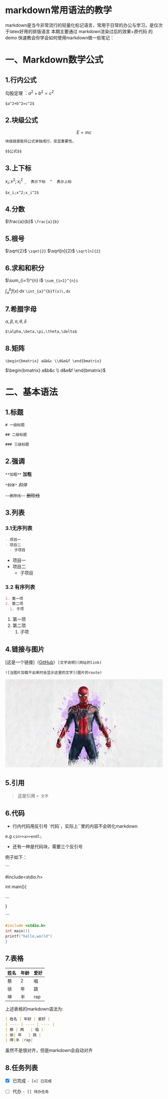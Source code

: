 # markdown常用语法的教学
markdown是当今非常流行的轻量化标记语言，常用于日常的办公与学习，是仅次于latex好用的排版语言
本期主要通过 markdown渲染过后的效果+原代码 的demo 快速教会你学会如何使用markdown做一些笔记：
# 一、Markdown数学公式

## 1.行内公式

勾股定理 ：$a^2+b^2=c^2$

`$a^2+b^2=c^2$`

## 2.块级公式

$$E=mc$$ `块级就是能将公式单独成行，突显重要性`、

`$$公式$$`

## 3.上下标

$x_i;x^2;x_i^2$  `_  表示下标  ^  表示上标`

`$x_i;x^2;x_i^2$` 

## 4.分数

$\frac{a}{b}$ `\frac{a}{b}`

## 5.根号

$\sqrt{2}$  `\sqet{2}`
$\sqrt[n]{2}$    `\sqrt[n]{2}`

## 6.求和和积分

$\sum_{i=1}^{n} i$   `\sum_{i=1}^{n}i`

$\int_{a}^{b} f(x)\,dx$ `\int_{a}^{b}f(x)\,dx`

## 7.希腊字母

$\alpha,\beta,\pi,\theta,\delta$

`$\alpha,\beta,\pi,\theta,\delta$`

## 8.矩阵

`\begin{bmatrix} a&b&c \\d&e&f \end{bmatrix}`

$\begin{bmatrix} a&b&c \\ d&e&f \end{bmatrix}$



# 二、基本语法

## 1.标题

`# 一级标题`

`## 二级标题`

`### 三级标题`

## 2.强调

`**加粗**`    **加粗**

`*斜体*`          *斜体*

`~~删除线~~`         ~~删除线~~

## 3.列表

### 3.1无序列表

``````markdown
- 项目一
- 项目二
  - 子项目
``````

- 项目一
- 项目二
  - 子项目

### 3.2 有序列表

``````markdown
1. 第一项
2. 第二项
  1. 子项
``````



1. 第一项
2. 第二项
   1. 子项

## 4.链接与图片

[这是一个链接]（[GitHub](https://github.com/)）`[文字说明](网址的link)`

`![当图片加载不出来时会显示这里的文字](图片的route)`

![这是一张图片](1.png)

## 5.引用

> 这是引用  `> 文字`

## 6.代码

- 行内代码用反引号 \`代码\`，实际上\`\`里的内容不会转化markdown

e.g `cin>>a>>endl;`

- 还有一种是代码块，需要三个反引号

例子如下：

\```

#include<stdio.h>

int main(){

...

}

\```

``````c
#include <stdio.h>
int main(){
printf("hello,world")
}

``````

## 7.表格

| 姓名 | 年龄 | 爱好 |
| ---- | ---- | ---- |
| 蔡   | 2    | 唱   |
| 徐   | 年   | 跳   |
| 坤   | 半   | rap  |



上述表格的markdown语法为:

``````markdown
| 姓名 | 年龄 | 爱好 |
| ---- | ---- | ---- |
| 蔡 | 两   | 唱 |
| 徐| 年   | 跳 |
| 坤|半 |rap|
``````

虽然不是很对齐，但是markdown会自动对齐

## 8.任务列表

- [x] 已完成    `- [x] 已完成`
- [ ] 代办      `- [] 待办任务`



